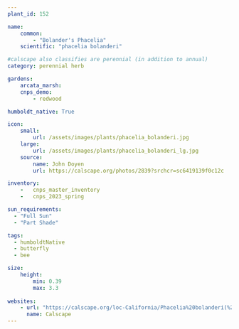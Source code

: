 ```yaml
---
plant_id: 152 

name: 
    common: 
        - "Bolander's Phacelia"  
    scientific: "phacelia bolanderi"   

#calscape also classifies are perennial (in addition to annual) 
category: perennial herb

gardens:
    arcata_marsh:
    cnps_demo:
        - redwood

humboldt_native: True

icon: 
    small: 
        url: /assets/images/plants/phacelia_bolanderi.jpg 
    large: 
        url: /assets/images/plants/phacelia_bolanderi_lg.jpg 
    source: 
        name: John Doyen 
        url: https://calscape.org/photos/2839?srchcr=sc6419139f0c12c

inventory: 
    -   cnps_master_inventory
    -   cnps_2023_spring

sun_requirements:
  - "Full Sun"
  - "Part Shade"

tags:
  - humboldtNative
  - butterfly
  - bee

size:
    height: 
        min: 0.39 
        max: 3.3
 
websites: 
    - url: "https://calscape.org/loc-California/Phacelia%20bolanderi(%20)"
      name: Calscape
---
```

